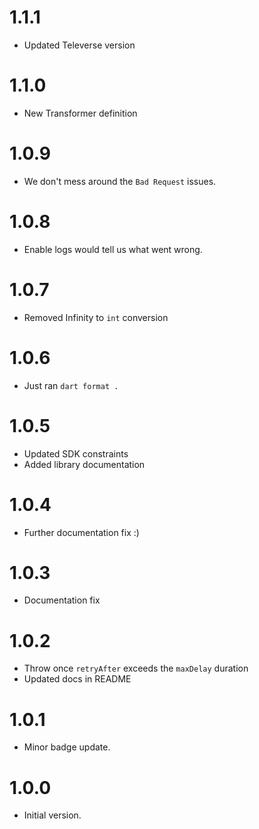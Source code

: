 # 1.1.1

- Updated Televerse version

# 1.1.0

- New Transformer definition

# 1.0.9

- We don't mess around the `Bad Request` issues.

# 1.0.8

- Enable logs would tell us what went wrong.

# 1.0.7

- Removed Infinity to `int` conversion

# 1.0.6

- Just ran `dart format .`

# 1.0.5

- Updated SDK constraints
- Added library documentation

# 1.0.4

- Further documentation fix :)

# 1.0.3

- Documentation fix

# 1.0.2

- Throw once `retryAfter` exceeds the `maxDelay` duration
- Updated docs in README

# 1.0.1

- Minor badge update.

# 1.0.0

- Initial version.
